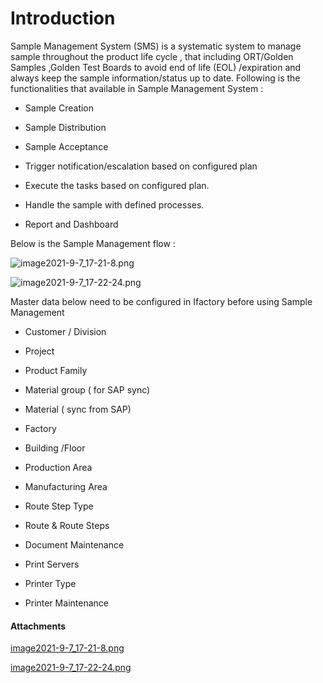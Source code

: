 # Introduction

Sample Management System (SMS) is a systematic system to manage sample throughout the product life cycle , that including ORT/Golden Samples ,Golden Test Boards to avoid end of life (EOL) /expiration and always keep the sample information/status up to date.
Following is the functionalities that available in Sample Management System :

- Sample Creation

- Sample Distribution

- Sample Acceptance

- Trigger notification/escalation based on configured plan

- Execute the tasks based on configured plan.

- Handle the sample with defined processes.

- Report and Dashboard

Below is the Sample Management flow :

![image2021-9-7_17-21-8.png](/.attachments/97359593.png)




![image2021-9-7_17-22-24.png](/.attachments/97359595.png)



Master data below need to be configured in Ifactory before using Sample Management 

- Customer / Division

- Project

- Product Family

- Material group ( for SAP sync)

- Material ( sync from SAP)

- Factory

- Building /Floor

- Production Area

- Manufacturing Area

- Route Step Type

- Route & Route Steps

- Document Maintenance

- Print Servers

- Printer Type

- Printer Maintenance


#### Attachments

[image2021-9-7_17-21-8.png](/.attachments/97359593.png)
[image2021-9-7_17-22-24.png](/.attachments/97359595.png)
